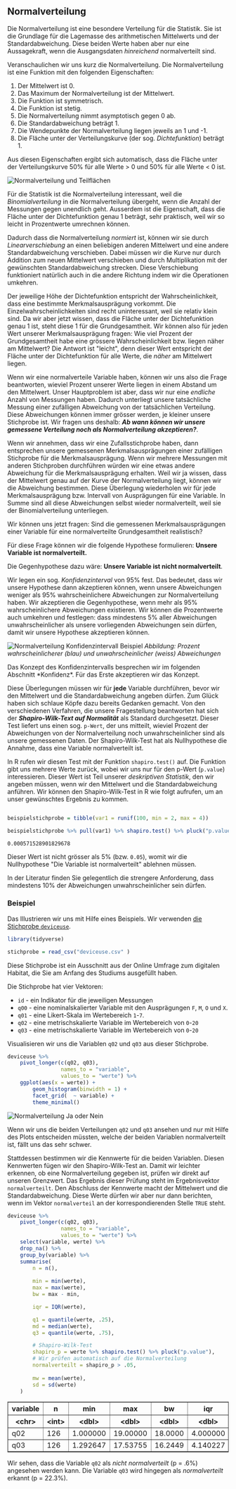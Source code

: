 ## Normalverteilung

Die Normalverteilung ist eine besondere Verteilung für die Statistik. Sie ist die Grundlage für die Lagemasse des arithmetischen Mittelwerts und der Standardabweichung. Diese beiden Werte haben aber nur eine Aussagekraft, wenn die Ausgangsdaten *hinreichend* normalverteilt sind. 

Veranschaulichen wir uns kurz die Normalverteilung. Die Normalverteilung ist eine Funktion mit den folgenden Eigenschaften: 

1. Der Mittelwert ist 0. 
1. Das Maximum der Normalverteilung ist der Mittelwert.
2. Die Funktion ist symmetrisch.
2. Die Funktion ist stetig.
2. Die Normalverteilung nimmt asymptotisch gegen 0 ab. 
3. Die Standardabweichung beträgt 1.
3. Die Wendepunkte der Normalverteilung liegen jeweils an 1 und -1.
4. Die Fläche unter der Verteilungskurve (der sog. *Dichtefunktion*) beträgt 1.

Aus diesen Eigenschaften ergibt sich automatisch, dass die Fläche unter der Verteilungskurve 50% für alle Werte > 0 und 50% für alle Werte < 0 ist.

![Normalverteilung und Teilflächen](https://github.com/dxiai/ct-resourcen/raw/master/statistik/bilder/normalverteilung.png)


Für die Statistik ist die Normalverteilung interessant, weil die *Binomialverteilung* in die Normalverteilung übergeht, wenn die Anzahl der Messungen gegen unendlich geht. Ausserdem ist die Eigenschaft, dass die Fläche unter der Dichtefunktion genau 1 beträgt, sehr praktisch, weil wir so leicht in Prozentwerte umrechnen können.

Dadurch dass die Normalverteilung *normiert* ist, können wir sie durch *Linearverschiebung* an einen beliebigen anderen Mittelwert und eine andere Standardabweichung verschieben. Dabei müssen wir die Kurve nur durch Addition zum neuen Mittelwert verschieben und durch Multiplikation mit der gewünschten Standardabweichung strecken. Diese Verschiebung funktioniert natürlich auch in die andere Richtung indem wir die Operationen umkehren. 

Der jeweilige Höhe der Dichtefunktion entspricht der Wahrscheinlichkeit, dass eine bestimmte Merkmalsausprägung vorkommt. Die Einzelwahrscheinlichkeiten sind recht uninteressant, weil sie relativ klein sind. Da wir aber jetzt wissen, dass die Fläche unter der Dichtefunktion genau 1 ist, steht diese 1 für die Grundgesamtheit. Wir können also für jeden Wert unserer Merkmalsausprägung fragen: Wie viel Prozent der Grundgesamtheit habe eine grössere Wahrscheinlichkeit bzw. liegen näher am Mittelwert? Die Antwort ist "leicht", denn dieser Wert entspricht der Fläche unter der Dichtefunktion für alle Werte, die *näher* am Mittelwert liegen.

Wenn wir eine normalverteile Variable haben, können wir uns also die Frage beantworten, wieviel Prozent unserer Werte liegen in einem Abstand um den Mittelwert. Unser Hauptproblem ist aber, dass wir nur eine *endliche* Anzahl von Messungen haben. Dadurch unterliegt unsere tatsächliche Messung einer zufälligen Abweichung von der tatsächlichen Verteilung. Diese Abweichungen können immer grösser werden, je kleiner unsere Stichprobe ist. Wir fragen uns deshalb: ***Ab wann können wir unsere gemessene Verteilung noch als Normalverteilung akzeptieren?***. 

Wenn wir annehmen, dass wir eine Zufallsstichprobe haben, dann entsprechen unsere gemessenen Merkmalsausprägungen einer zufälligen Stichprobe für die Merkmalsausprägung. Wenn wir mehrere Messungen mit anderen Stichproben durchführen würden wir eine etwas andere Abweichung für die Merkmalsausprägung erhalten. Weil wir ja wissen, dass der Mittelwert genau auf der Kurve der Normalverteilung liegt, können wir die Abweichung bestimmen. Diese Überlegung wiederholen wir für jede Merkmalsausprägung bzw. Intervall von Ausprägungen für eine Variable. In Summe sind all diese Abweichungen selbst wieder normalverteilt, weil sie der Binomialverteilung unterliegen. 

Wir können uns jetzt fragen: Sind die gemessenen Merkmalsausprägungen einer Variable für eine normalverteilte Grundgesamtheit realistisch? 

Für diese Frage können wir die folgende Hypothese formulieren: **Unsere Variable ist normalverteilt.** 

Die Gegenhypothese dazu wäre: **Unsere Variable ist nicht normalverteilt**. 

Wir legen ein sog. *Konfidenzinterval* von 95% fest. Das bedeutet, dass wir unsere Hypothese dann akzeptieren können, wenn unsere Abweichungen weniger als 95% wahrscheinlichere Abweichungen zur Normalverteilung haben. Wir akzeptieren die Gegenhypothese, wenn mehr als 95% wahrscheinlichere Abweichungen existieren. Wir können die Prozentwerte auch umkehren und festlegen: dass mindestens 5% aller Abweichungen unwahrscheinlicher als unsere vorliegenden Abweichungen sein dürfen, damit wir unsere Hypothese akzeptieren können.

![Normalverteilung Konfidenzintervall Beispiel](https://github.com/dxiai/ct-resourcen/raw/master/statistik/bilder/normalverteilung_percent.png)
*Abbildung: Prozent wahrscheinlicherer (blau) und unwahrscheinlicher (weiss) Abweichungen* 


<p class="alert alert-info" markdown="1">
Das Konzept des Konfidenzintervalls besprechen wir im folgenden Abschnitt *Konfidenz*. Für das Erste akzeptieren wir das Konzept.
</p>

Diese Überlegungen müssen wir für **jede** Variable durchführen, bevor wir den Mittelwert und die Standardabweichung angeben dürfen. Zum Glück haben sich schlaue Köpfe dazu bereits Gedanken gemacht. Von den verschiedenen Verfahren, die unsere Fragestellung beantworten hat sich der ***Shapiro-Wilk-Text auf Normalität*** als Standard durchgesetzt. Dieser Test liefert uns einen sog. `p-Wert`, der uns mitteilt, wieviel Prozent der Abweichungen von der Normalverteilung noch unwahrscheinlicher sind als unsere gemessenen Daten. Der Shapiro-Wilk-Test hat als Nullhypothese die Annahme, dass eine Variable normalverteilt ist.

In R rufen wir diesen Test mit der Funktion `shapiro.test()` auf. Die Funktion gibt uns mehrere Werte zurück, wobei wir uns nur für den p-Wert (`p.value`) interessieren. Dieser Wert ist Teil unserer *deskriptiven Statistik*, den wir angeben müssen, wenn wir den Mittelwert und die Standardabweichung anführen. Wir können den Shapiro-Wilk-Test in R wie folgt aufrufen, um an unser gewünschtes Ergebnis zu kommen.

```R

beispielstichprobe = tibble(var1 = runif(100, min = 2, max = 4))

beispielstichprobe %>% pull(var1) %>% shapiro.test() %>% pluck("p.value")
```

```
0.000571528901829678
```

Dieser Wert ist nicht grösser als 5% (bzw. `0.05`), womit wir die Nullhypothese "Die Variable ist normalverteilt" ablehnen müssen.

<p class="alert alert-warning">In der Literatur finden Sie gelegentlich die strengere Anforderung, dass mindestens 10% der Abweichungen unwahrscheinlicher sein dürfen.</p>

### Beispiel

Das Illustrieren wir uns mit Hilfe eines Beispiels. Wir verwenden [die Stichprobe `deviceuse`](). 

```R
library(tidyverse)

stichprobe = read_csv("deviceuse.csv" )
```

Diese Stichprobe ist ein Ausschnitt aus der Online Umfrage zum digitalen Habitat, die Sie am Anfang des Studiums ausgefüllt haben.

Die Stichprobe hat vier Vektoren:

* `id` - ein Indikator für die jeweiligen Messungen
* `q00` - eine nominalskalierter Variable mit den Ausprägungen `F`, `M`, `O` und `X`.
* `q01` - eine Likert-Skala im Wertebereich `1`-`7`.
* `q02` - eine metrischskalierte Variable im Wertebereich von `0`-`20`
* `q03` - eine metrischskalierte Variable im Wertebereich von `0`-`20`

Visualisieren wir uns die Variablen `q02` und `q03` aus dieser Stichprobe.

```R
deviceuse %>%
    pivot_longer(c(q02, q03), 
                 names_to = "variable",
                 values_to = "werte") %>%
    ggplot(aes(x = werte)) + 
        geom_histogram(binwidth = 1) +
        facet_grid(  ~ variable) +
        theme_minimal()
```

![Normalverteilung Ja oder Nein](https://github.com/dxiai/ct-resourcen/raw/master/statistik/bilder/normalverteilung_ja_nein.png)

Wenn wir uns die beiden Verteilungen `q02` und `q03` ansehen und nur mit Hilfe des Plots entscheiden müssten, welche der beiden Variablen normalverteilt ist, fällt uns das sehr schwer. 

Stattdessen bestimmen wir die Kennwerte für die beiden Variablen. Diesen Kennwerten fügen wir den Shapiro-Wilk-Test an. Damit wir leichter erkennen, ob eine Normalverteilung gegeben ist, prüfen wir direkt auf unseren Grenzwert. Das Ergebnis dieser Prüfung steht im Ergebnisvektor `normalverteilt`. Den Abschluss der Kennwerte macht der Mittelwert und die Standardabweichung. Diese Werte dürfen wir aber nur dann berichten, wenn im Vektor `normalverteil` an der korrespondierenden Stelle `TRUE` steht. 

```R
deviceuse %>%
    pivot_longer(c(q02, q03), 
                 names_to = "variable",
                 values_to = "werte") %>%
    select(variable, werte) %>%
    drop_na() %>%
    group_by(variable) %>% 
    summarise(
        n = n(),
        
        min = min(werte),
        max = max(werte),
        bw = max - min,

        iqr = IQR(werte),

        q1 = quantile(werte, .25),
        md = median(werte),
        q3 = quantile(werte, .75),

        # Shapiro-Wilk-Test
        shapiro_p = werte %>% shapiro.test() %>% pluck("p.value"),
        # Wir prüfen automatisch auf die Normalverteilung
        normalverteilt = shapiro_p > .05, 
        
        mw = mean(werte),
        sd = sd(werte)
    )
```

<table border="1">
<thead>
	<tr><th scope=col>variable</th><th scope=col>n</th><th scope=col>min</th><th scope=col>max</th><th scope=col>bw</th><th scope=col>iqr</th><th scope=col>q1</th><th scope=col>md</th><th scope=col>q3</th><th scope=col>shapiro_p</th><th scope=col>normalverteilt</th><th scope=col>mw</th><th scope=col>sd</th></tr>
	<tr><th scope=col>&lt;chr&gt;</th><th scope=col>&lt;int&gt;</th><th scope=col>&lt;dbl&gt;</th><th scope=col>&lt;dbl&gt;</th><th scope=col>&lt;dbl&gt;</th><th scope=col>&lt;dbl&gt;</th><th scope=col>&lt;dbl&gt;</th><th scope=col>&lt;dbl&gt;</th><th scope=col>&lt;dbl&gt;</th><th scope=col>&lt;dbl&gt;</th><th scope=col>&lt;lgl&gt;</th><th scope=col>&lt;dbl&gt;</th><th scope=col>&lt;dbl&gt;</th></tr>
</thead>
<tbody>
	<tr><td>q02</td><td>126</td><td>1.000000</td><td>19.00000</td><td>18.0000</td><td>4.000000</td><td>5.000000</td><td>7.00000</td><td> 9.00000</td><td>0.0006596695</td><td>FALSE</td><td>7.095238</td><td>3.109800</td></tr>
	<tr><td>q03</td><td>126</td><td>1.292647</td><td>17.53755</td><td>16.2449</td><td>4.140227</td><td>6.402633</td><td>8.41641</td><td>10.54286</td><td>0.2230621254</td><td> TRUE</td><td>8.259517</td><td>2.919789</td></tr>
</tbody>
</table>

Wir sehen, dass die Variable `q02` als *nicht normalverteilt* (p =  .6%) angesehen werden kann. Die Variable `q03` wird hingegen als *normalverteilt* erkannt (p = 22.3%). 
